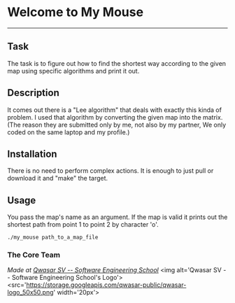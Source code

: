 # Welcome to My Mouse
***

## Task
The task is to figure out how to find the shortest way according to the given map using specific algorithms and print it out.

## Description
It comes out there is a "Lee algorithm" that deals with exactly this kinda of problem. I used that algorithm by converting the given map into the matrix. (The reason they are submitted only by me, not also by my partner, We only coded on the same laptop and my profile.)

## Installation
There is no need to perform complex actions. It is enough to just pull or download it and "make" the target.

## Usage
You pass the map's name as an argument. If the map is valid it prints out the shortest path from point 1 to point 2 by character 'o'.
```
./my_mouse path_to_a_map_file
```

### The Core Team


<span><i>Made at <a href='https://qwasar.io'>Qwasar SV -- Software Engineering School</a></i></span>
<span><img alt='Qwasar SV -- Software Engineering School's Logo'><src='https://storage.googleapis.com/qwasar-public/qwasar-logo_50x50.png' width='20px'></span>
